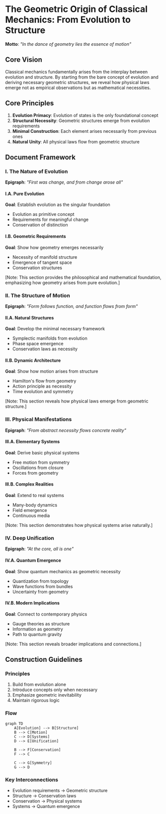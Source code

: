 # The Geometric Origin of Classical Mechanics: From Evolution to Structure

**Motto**: *"In the dance of geometry lies the essence of motion"*

## Core Vision

Classical mechanics fundamentally arises from the interplay between evolution and structure. By starting from the bare concept of evolution and deriving necessary geometric structures, we reveal how physical laws emerge not as empirical observations but as mathematical necessities.

## Core Principles

1. **Evolution Primacy**: Evolution of states is the only foundational concept
2. **Structural Necessity**: Geometric structures emerge from evolution requirements
3. **Minimal Construction**: Each element arises necessarily from previous ones
4. **Natural Unity**: All physical laws flow from geometric structure

## Document Framework

### I. The Nature of Evolution
**Epigraph**: *"First was change, and from change arose all"*

#### I.A. Pure Evolution
**Goal**: Establish evolution as the singular foundation
- Evolution as primitive concept
- Requirements for meaningful change
- Conservation of distinction

#### I.B. Geometric Requirements
**Goal**: Show how geometry emerges necessarily
- Necessity of manifold structure
- Emergence of tangent space
- Conservation structures

[Note: This section provides the philosophical and mathematical foundation, emphasizing how geometry arises from pure evolution.]

### II. The Structure of Motion
**Epigraph**: *"Form follows function, and function flows from form"*

#### II.A. Natural Structures
**Goal**: Develop the minimal necessary framework
- Symplectic manifolds from evolution
- Phase space emergence
- Conservation laws as necessity

#### II.B. Dynamic Architecture
**Goal**: Show how motion arises from structure
- Hamilton's flow from geometry
- Action principle as necessity
- Time evolution and symmetry

[Note: This section reveals how physical laws emerge from geometric structure.]

### III. Physical Manifestations
**Epigraph**: *"From abstract necessity flows concrete reality"*

#### III.A. Elementary Systems
**Goal**: Derive basic physical systems
- Free motion from symmetry
- Oscillations from closure
- Forces from geometry

#### III.B. Complex Realities
**Goal**: Extend to real systems
- Many-body dynamics
- Field emergence
- Continuous media

[Note: This section demonstrates how physical systems arise naturally.]

### IV. Deep Unification
**Epigraph**: *"At the core, all is one"*

#### IV.A. Quantum Emergence
**Goal**: Show quantum mechanics as geometric necessity
- Quantization from topology
- Wave functions from bundles
- Uncertainty from geometry

#### IV.B. Modern Implications
**Goal**: Connect to contemporary physics
- Gauge theories as structure
- Information as geometry
- Path to quantum gravity

[Note: This section reveals broader implications and connections.]

## Construction Guidelines

### Principles
1. Build from evolution alone
2. Introduce concepts only when necessary
3. Emphasize geometric inevitability
4. Maintain rigorous logic

### Flow
```mermaid
graph TD
    A[Evolution] --> B[Structure]
    B --> C[Motion]
    C --> D[Systems]
    D --> E[Unification]
    
    B --> F[Conservation]
    F --> C
    
    C --> G[Symmetry]
    G --> D
```

### Key Interconnections
- Evolution requirements → Geometric structure
- Structure → Conservation laws
- Conservation → Physical systems
- Systems → Quantum emergence


